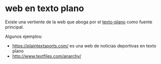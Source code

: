 # web en texto plano

Existe una vertiente de la web que aboga por el [texto-plano](texto-plano.md) como fuente principal.

Algunos ejemplos:

* <https://plaintextsports.com/> es una web de noticias deportivas en texto plano
* http://www.textfiles.com/anarchy/
